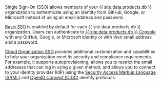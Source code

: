Single Sign-On (SSO) allows members of your {{ site.data.products.db }} organization to authenticate using an identity from GitHub, Google, or Microsoft instead of using an email address and password.

[Basic SSO](/docs/cockroachcloud/cloud-org-sso.html#basic-sso) is enabled by default for each {{ site.data.products.db }} organization. Users can authenticate to [{{ site.data.products.db }} Console](https://cockroachlabs.cloud) with any GitHub, Google, or Microsoft identity or with their email address and a password.

[Cloud Organization SSO](/docs/cockroachcloud/cloud-org-sso.html#cloud-organization-sso) provides additional customization and capabilities to help your organization meet its security and compliance requirements. For example, it supports autoprovisioning, allows you to restrict the email addresses that can log in using a given method, and allows you to connect to your identity provider (IdP) using the [Security Access Markup Language (SAML)](https://en.wikipedia.org/wiki/Security_Assertion_Markup_Language) and [OpenID Connect (OIDC)](https://openid.net/connect/) identity protocols.
